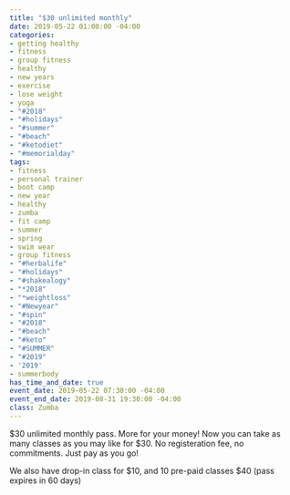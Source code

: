 ```yaml
---
title: "$30 unlimited monthly"
date: 2019-05-22 01:00:00 -04:00
categories:
- getting healthy
- fitness
- group fitness
- healthy
- new years
- exercise
- lose weight
- yoga
- "#2018"
- "#holidays"
- "#summer"
- "#beach"
- "#ketodiet"
- "#memorialday"
tags:
- fitness
- personal trainer
- boot camp
- new year
- healthy
- zumba
- fit camp
- summer
- spring
- swim wear
- group fitness
- "#herbalife"
- "#holidays"
- "#shakealogy"
- "*2018"
- "*weightloss"
- "#Newyear"
- "#spin"
- "#2018"
- "#beach"
- "#keto"
- "#SUMMER"
- "#2019"
- '2019'
- summerbody
has_time_and_date: true
event_date: 2019-05-22 07:30:00 -04:00
event_end_date: 2019-08-31 19:30:00 -04:00
class: Zumba
---
```


$30 unlimited monthly pass. More for your money! Now you can take as many classes as you may like for $30. No registeration fee, no commitments. Just pay as you go! 

We also have drop-in class for $10, and 
10 pre-paid classes $40 (pass expires in 60 days)